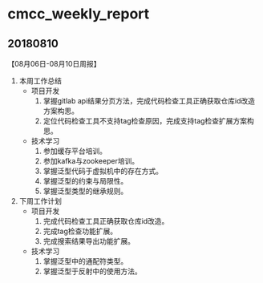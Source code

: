 # cmcc_weekly_report

## 20180810
【08月06日-08月10日周报】
1. 本周工作总结
    - 项目开发
        1. 掌握gitlab api结果分页方法，完成代码检查工具正确获取仓库id改造方案构思。
        2. 定位代码检查工具不支持tag检查原因，完成支持tag检查扩展方案构思。
    - 技术学习
        1. 参加缓存平台培训。
        2. 参加kafka与zookeeper培训。
        3. 掌握泛型代码于虚拟机中的存在方式。
        4. 掌握泛型的约束与局限性。
        5. 掌握泛型类型的继承规则。
2. 下周工作计划
    - 项目开发
        1. 完成代码检查工具正确获取仓库id改造。
        2. 完成tag检查功能扩展。
        3. 完成搜索结果导出功能扩展。
    - 技术学习
        1. 掌握泛型中的通配符类型。
        2. 掌握泛型于反射中的使用方法。
